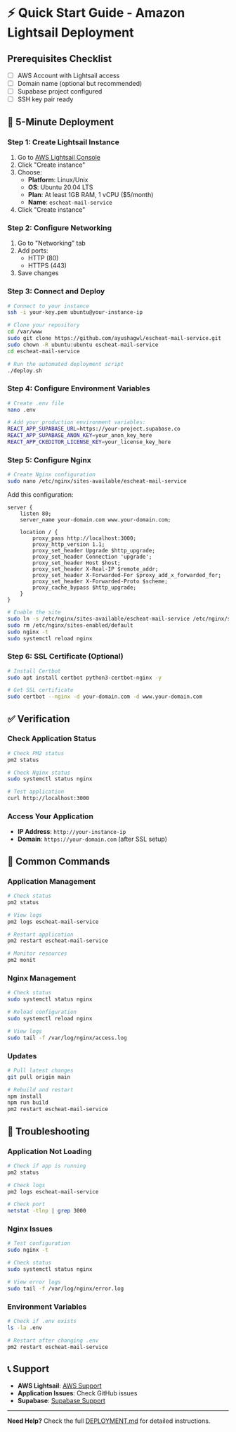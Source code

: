 # ⚡ Quick Start Guide - Amazon Lightsail Deployment

## Prerequisites Checklist
- [ ] AWS Account with Lightsail access
- [ ] Domain name (optional but recommended)
- [ ] Supabase project configured
- [ ] SSH key pair ready

## 🚀 5-Minute Deployment

### Step 1: Create Lightsail Instance
1. Go to [AWS Lightsail Console](https://console.aws.amazon.com/lightsail/)
2. Click "Create instance"
3. Choose:
   - **Platform**: Linux/Unix
   - **OS**: Ubuntu 20.04 LTS
   - **Plan**: At least 1GB RAM, 1 vCPU ($5/month)
   - **Name**: `escheat-mail-service`
4. Click "Create instance"

### Step 2: Configure Networking
1. Go to "Networking" tab
2. Add ports:
   - HTTP (80)
   - HTTPS (443)
3. Save changes

### Step 3: Connect and Deploy
```bash
# Connect to your instance
ssh -i your-key.pem ubuntu@your-instance-ip

# Clone your repository
cd /var/www
sudo git clone https://github.com/ayushagwl/escheat-mail-service.git
sudo chown -R ubuntu:ubuntu escheat-mail-service
cd escheat-mail-service

# Run the automated deployment script
./deploy.sh
```

### Step 4: Configure Environment Variables
```bash
# Create .env file
nano .env

# Add your production environment variables:
REACT_APP_SUPABASE_URL=https://your-project.supabase.co
REACT_APP_SUPABASE_ANON_KEY=your_anon_key_here
REACT_APP_CKEDITOR_LICENSE_KEY=your_license_key_here
```

### Step 5: Configure Nginx
```bash
# Create Nginx configuration
sudo nano /etc/nginx/sites-available/escheat-mail-service
```

Add this configuration:
```nginx
server {
    listen 80;
    server_name your-domain.com www.your-domain.com;
    
    location / {
        proxy_pass http://localhost:3000;
        proxy_http_version 1.1;
        proxy_set_header Upgrade $http_upgrade;
        proxy_set_header Connection 'upgrade';
        proxy_set_header Host $host;
        proxy_set_header X-Real-IP $remote_addr;
        proxy_set_header X-Forwarded-For $proxy_add_x_forwarded_for;
        proxy_set_header X-Forwarded-Proto $scheme;
        proxy_cache_bypass $http_upgrade;
    }
}
```

```bash
# Enable the site
sudo ln -s /etc/nginx/sites-available/escheat-mail-service /etc/nginx/sites-enabled/
sudo rm /etc/nginx/sites-enabled/default
sudo nginx -t
sudo systemctl reload nginx
```

### Step 6: SSL Certificate (Optional)
```bash
# Install Certbot
sudo apt install certbot python3-certbot-nginx -y

# Get SSL certificate
sudo certbot --nginx -d your-domain.com -d www.your-domain.com
```

## ✅ Verification

### Check Application Status
```bash
# Check PM2 status
pm2 status

# Check Nginx status
sudo systemctl status nginx

# Test application
curl http://localhost:3000
```

### Access Your Application
- **IP Address**: `http://your-instance-ip`
- **Domain**: `https://your-domain.com` (after SSL setup)

## 🔧 Common Commands

### Application Management
```bash
# Check status
pm2 status

# View logs
pm2 logs escheat-mail-service

# Restart application
pm2 restart escheat-mail-service

# Monitor resources
pm2 monit
```

### Nginx Management
```bash
# Check status
sudo systemctl status nginx

# Reload configuration
sudo systemctl reload nginx

# View logs
sudo tail -f /var/log/nginx/access.log
```

### Updates
```bash
# Pull latest changes
git pull origin main

# Rebuild and restart
npm install
npm run build
pm2 restart escheat-mail-service
```

## 🚨 Troubleshooting

### Application Not Loading
```bash
# Check if app is running
pm2 status

# Check logs
pm2 logs escheat-mail-service

# Check port
netstat -tlnp | grep 3000
```

### Nginx Issues
```bash
# Test configuration
sudo nginx -t

# Check status
sudo systemctl status nginx

# View error logs
sudo tail -f /var/log/nginx/error.log
```

### Environment Variables
```bash
# Check if .env exists
ls -la .env

# Restart after changing .env
pm2 restart escheat-mail-service
```

## 📞 Support

- **AWS Lightsail**: [AWS Support](https://aws.amazon.com/support/)
- **Application Issues**: Check GitHub issues
- **Supabase**: [Supabase Support](https://supabase.com/support)

---

**Need Help?** Check the full [DEPLOYMENT.md](./DEPLOYMENT.md) for detailed instructions.
